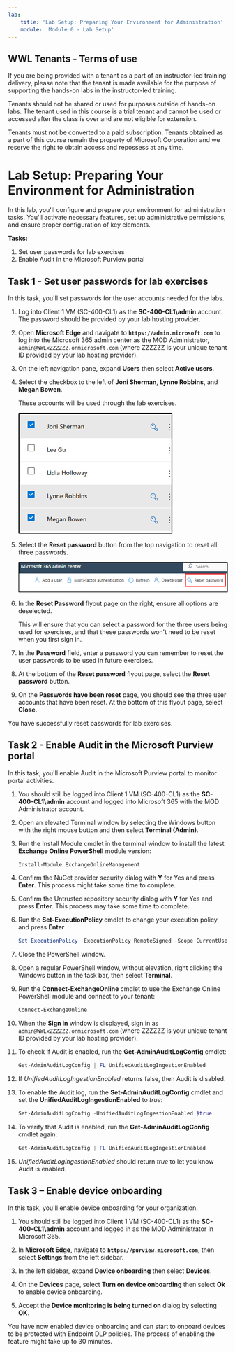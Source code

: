 ```yaml
---
lab:
    title: 'Lab Setup: Preparing Your Environment for Administration'
    module: 'Module 0 - Lab Setup'
---
```


## WWL Tenants - Terms of use

If you are being provided with a tenant as a part of an instructor-led training delivery, please note that the tenant is made available for the purpose of supporting the hands-on labs in the instructor-led training.

Tenants should not be shared or used for purposes outside of hands-on labs. The tenant used in this course is a trial tenant and cannot be used or accessed after the class is over and are not eligible for extension.

Tenants must not be converted to a paid subscription. Tenants obtained as a part of this course remain the property of Microsoft Corporation and we reserve the right to obtain access and repossess at any time.

# Lab Setup: Preparing Your Environment for Administration

In this lab, you'll configure and prepare your environment for administration tasks. You'll activate necessary features, set up administrative permissions, and ensure proper configuration of key elements.

**Tasks:**

1. Set user passwords for lab exercises
1. Enable Audit in the Microsoft Purview portal

## Task 1 - Set user passwords for lab exercises

In this task, you'll set passwords for the user accounts needed for the labs.

1. Log into Client 1 VM (SC-400-CL1) as the **SC-400-CL1\admin** account. The password should be provided by your lab hosting provider.

1. Open **Microsoft Edge** and navigate to **`https://admin.microsoft.com`** to log into the Microsoft 365 admin center as the MOD Administrator, `admin@WWLxZZZZZZ.onmicrosoft.com` (where ZZZZZZ is your unique tenant ID provided by your lab hosting provider).

1. On the left navigation pane, expand **Users** then select **Active users**.

1. Select the checkbox to the left of **Joni Sherman**, **Lynne Robbins**, and **Megan Bowen**.

   These accounts will be used through the lab exercises.

   ![Screenshot showing user accounts that need to be reset.](../Media/user-accounts.png)

1. Select the **Reset password** button from the top navigation to reset all three passwords.

   ![Screenshot showing the Reset password button in the Microsoft 365 admin center.](../Media/reset-password-button.png)

1. In the **Reset Password** flyout page on the right, ensure all options are deselected.

   This will ensure that you can select a password for the three users being used for exercises, and that these passwords won't need to be reset when you first sign in.

1. In the **Password** field, enter a password you can remember to reset the user passwords to be used in future exercises.

1. At the bottom of the **Reset password** flyout page, select the **Reset password** button.

1. On the **Passwords have been reset** page, you should see the three user accounts that have been reset. At the bottom of this flyout page, select **Close**.

You have successfully reset passwords for lab exercises.

## Task 2 - Enable Audit in the Microsoft Purview portal

In this task, you'll enable Audit in the Microsoft Purview portal to monitor portal activities.

1. You should still be logged into Client 1 VM (SC-400-CL1) as the **SC-400-CL1\admin** account and logged into Microsoft 365 with the MOD Administrator account.

1. Open an elevated Terminal window by selecting the Windows button with the right mouse button and then select **Terminal (Admin)**.

1. Run the Install Module cmdlet in the terminal window to install the latest **Exchange Online PowerShell** module version:

    ```powershell
    Install-Module ExchangeOnlineManagement
    ```

1. Confirm the NuGet provider security dialog with **Y** for Yes and press **Enter**. This process might take some time to complete.

1. Confirm the Untrusted repository security dialog with **Y** for Yes and press **Enter**.  This process may take some time to complete.

1. Run the **Set-ExecutionPolicy** cmdlet to change your execution policy and press **Enter**

    ```powershell
    Set-ExecutionPolicy -ExecutionPolicy RemoteSigned -Scope CurrentUser
    ```

1. Close the PowerShell window.

1. Open a regular PowerShell window, without elevation, right clicking the Windows button in the task bar, then select **Terminal**.

1. Run the **Connect-ExchangeOnline** cmdlet to use the Exchange Online PowerShell module and connect to your tenant:

    ```powershell
    Connect-ExchangeOnline
    ```

1. When the **Sign in** window is displayed, sign in as `admin@WWLxZZZZZZ.onmicrosoft.com` (where ZZZZZZ is your unique tenant ID provided by your lab hosting provider).

1. To check if Audit is enabled, run the **Get-AdminAuditLogConfig** cmdlet:

    ```powershell
    Get-AdminAuditLogConfig | FL UnifiedAuditLogIngestionEnabled
    ```

1. If _UnifiedAuditLogIngestionEnabled_ returns false, then Audit is disabled.

1. To enable the Audit log, run the **Set-AdminAuditLogConfig** cmdlet and set the **UnifiedAuditLogIngestionEnabled** to _true_:

    ```powershell
    Set-AdminAuditLogConfig -UnifiedAuditLogIngestionEnabled $true
    ```

1. To verify that Audit is enabled, run the **Get-AdminAuditLogConfig** cmdlet again:

    ```powershell
    Get-AdminAuditLogConfig | FL UnifiedAuditLogIngestionEnabled
    ```

1. _UnifiedAuditLogIngestionEnabled_ should return _true_ to let you know Audit is enabled.

<!---

1. In Microsoft Edge, navigate to the Microsoft Purview portal, `https://purview.microsoft.com`, and log in.

1. A message about the new Microsoft Purview portal will appear on the screen. Select the option to agree with the terms of data flow disclosure and the privacy statement, then select **Try now**.

    ![Screenshot showing the Welcome to the new Microsoft Purview portal screen.](../Media/welcome-purview-portal.png)

1. Select **Solutions** from the left sidebar, then select **Audit**.

1. On the **Search** page, select the **Start recording user and admin activity** bar to enable audit logging.

    ![Screenshot showing the Start recording user and admin activity button.](../Media/enable-audit-button.png)

1. Once you select this option, the blue bar should disappear from this page.

-->

## Task 3 – Enable device onboarding

In this task, you'll enable device onboarding for your organization.

1. You should still be logged into Client 1 VM (SC-400-CL1) as the **SC-400-CL1\admin** account and logged in as the MOD Administrator in Microsoft 365.

1. In **Microsoft Edge**, navigate to **`https://purview.microsoft.com`**, then select **Settings** from the left sidebar.

1. In the left sidebar, expand **Device onboarding** then select **Devices**.

1. On the **Devices** page, select **Turn on device onboarding** then select **Ok** to enable device onboarding.

1. Accept the **Device monitoring is being turned on** dialog by selecting **OK**.

You have now enabled device onboarding and can start to onboard devices to be protected with Endpoint DLP policies. The process of enabling the feature might take up to 30 minutes.
